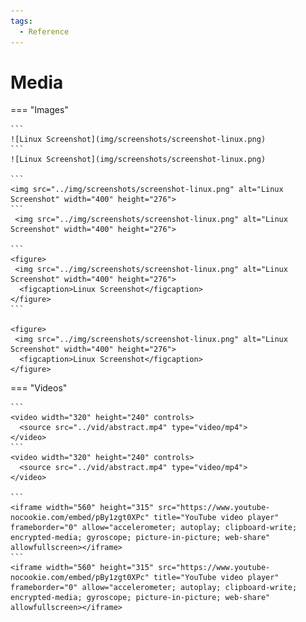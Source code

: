 ```yaml
---
tags:
  - Reference
---
```


# Media

=== "Images"

    ```
    ![Linux Screenshot](img/screenshots/screenshot-linux.png)
    ```
    ![Linux Screenshot](img/screenshots/screenshot-linux.png)
    
    ```
    <img src="../img/screenshots/screenshot-linux.png" alt="Linux Screenshot" width="400" height="276">
    ```
     <img src="../img/screenshots/screenshot-linux.png" alt="Linux Screenshot" width="400" height="276">
    
    ```
    <figure>
     <img src="../img/screenshots/screenshot-linux.png" alt="Linux Screenshot" width="400" height="276">
      <figcaption>Linux Screenshot</figcaption>
    </figure>
    ```
    
    <figure>
     <img src="../img/screenshots/screenshot-linux.png" alt="Linux Screenshot" width="400" height="276">
      <figcaption>Linux Screenshot</figcaption>
    </figure>
    
    
=== "Videos"
    
    ```
    <video width="320" height="240" controls>
      <source src="../vid/abstract.mp4" type="video/mp4">
    </video>
    ```
    <video width="320" height="240" controls>
      <source src="../vid/abstract.mp4" type="video/mp4">
    </video>
    
    ```
    <iframe width="560" height="315" src="https://www.youtube-nocookie.com/embed/pBy1zgt0XPc" title="YouTube video player" frameborder="0" allow="accelerometer; autoplay; clipboard-write; encrypted-media; gyroscope; picture-in-picture; web-share" allowfullscreen></iframe>
    ```
    <iframe width="560" height="315" src="https://www.youtube-nocookie.com/embed/pBy1zgt0XPc" title="YouTube video player" frameborder="0" allow="accelerometer; autoplay; clipboard-write; encrypted-media; gyroscope; picture-in-picture; web-share" allowfullscreen></iframe>